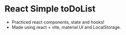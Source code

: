 # React Simple toDoList
- Practiced react components, state and hooks!
- Made using react + vite, material UI and LocalStorage.
